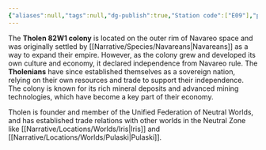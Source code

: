 ```yaml
---
{"aliases":null,"tags":null,"dg-publish":true,"Station code":["E09"],"permalink":"/narrative/locations/worlds/tholen-82-w1/","dgPassFrontmatter":true}
---
```




The **Tholen 82W1 colony** is located on the outer rim of Navareo space and was originally settled by [[Narrative/Species/Navareans\|Navareans]] as a way to expand their empire. However, as the colony grew and developed its own culture and economy, it declared independence from Navareo rule. The **Tholenians** have since established themselves as a sovereign nation, relying on their own resources and trade to support their independence. The colony is known for its rich mineral deposits and advanced mining technologies, which have become a key part of their economy. 

Tholen is founder and member of the Unified Federation of Neutral Worlds, and has established trade relations with other worlds in the Neutral Zone like [[Narrative/Locations/Worlds/Iris\|Iris]] and [[Narrative/Locations/Worlds/Pulaski\|Pulaski]].